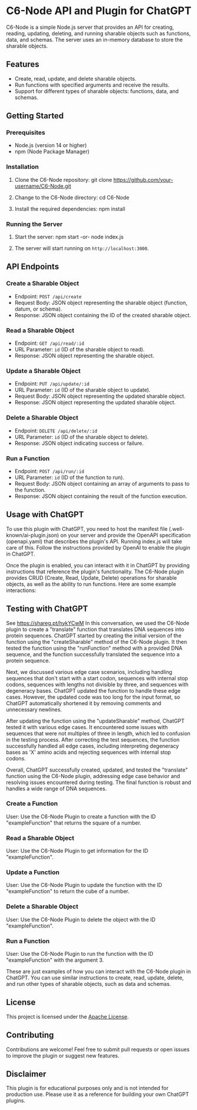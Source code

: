 # C6-Node API and Plugin for ChatGPT

C6-Node is a simple Node.js server that provides an API for creating, reading, updating, deleting, and running sharable objects such as functions, data, and schemas. The server uses an in-memory database to store the sharable objects.

## Features

- Create, read, update, and delete sharable objects.
- Run functions with specified arguments and receive the results.
- Support for different types of sharable objects: functions, data, and schemas.

## Getting Started

### Prerequisites

- Node.js (version 14 or higher)
- npm (Node Package Manager)

### Installation

1. Clone the C6-Node repository:
git clone https://github.com/your-username/C6-Node.git

2. Change to the C6-Node directory:
cd C6-Node

3. Install the required dependencies:
npm install

### Running the Server

1. Start the server:
npm start
-or-
node index.js

2. The server will start running on `http://localhost:3000`.

## API Endpoints

### Create a Sharable Object

- Endpoint: `POST /api/create`
- Request Body: JSON object representing the sharable object (function, datum, or schema).
- Response: JSON object containing the ID of the created sharable object.

### Read a Sharable Object

- Endpoint: `GET /api/read/:id`
- URL Parameter: `id` (ID of the sharable object to read).
- Response: JSON object representing the sharable object.

### Update a Sharable Object

- Endpoint: `PUT /api/update/:id`
- URL Parameter: `id` (ID of the sharable object to update).
- Request Body: JSON object representing the updated sharable object.
- Response: JSON object representing the updated sharable object.

### Delete a Sharable Object

- Endpoint: `DELETE /api/delete/:id`
- URL Parameter: `id` (ID of the sharable object to delete).
- Response: JSON object indicating success or failure.

### Run a Function

- Endpoint: `POST /api/run/:id`
- URL Parameter: `id` (ID of the function to run).
- Request Body: JSON object containing an array of arguments to pass to the function.
- Response: JSON object containing the result of the function execution.


## Usage with ChatGPT
To use this plugin with ChatGPT, you need to host the manifest file (.well-known/ai-plugin.json) on your server and provide the OpenAPI specification (openapi.yaml) that describes the plugin's API. Running index.js will take care of this. Follow the instructions provided by OpenAI to enable the plugin in ChatGPT.

Once the plugin is enabled, you can interact with it in ChatGPT by providing instructions that reference the plugin's functionality. The C6-Node plugin provides CRUD (Create, Read, Update, Delete) operations for sharable objects, as well as the ability to run functions. Here are some example interactions:

## Testing with ChatGPT
See https://shareg.pt/hykYCwM
In this conversation, we used the C6-Node plugin to create a "translate" function that translates DNA sequences into protein sequences. ChatGPT started by creating the initial version of the function using the "createSharable" method of the C6-Node plugin. It then tested the function using the "runFunction" method with a provided DNA sequence, and the function successfully translated the sequence into a protein sequence.

Next, we discussed various edge case scenarios, including handling sequences that don't start with a start codon, sequences with internal stop codons, sequences with lengths not divisible by three, and sequences with degeneracy bases. ChatGPT updated the function to handle these edge cases. However, the updated code was too long for the input format, so ChatGPT automatically shortened it by removing comments and unnecessary newlines.

After updating the function using the "updateSharable" method, ChatGPT tested it with various edge cases. It encountered some issues with sequences that were not multiples of three in length, which led to confusion in the testing process. After correcting the test sequences, the function successfully handled all edge cases, including interpreting degeneracy bases as 'X' amino acids and rejecting sequences with internal stop codons.

Overall, ChatGPT successfully created, updated, and tested the "translate" function using the C6-Node plugin, addressing edge case behavior and resolving issues encountered during testing. The final function is robust and handles a wide range of DNA sequences.

### Create a Function
User: Use the C6-Node Plugin to create a function with the ID "exampleFunction" that returns the square of a number.

### Read a Sharable Object
User: Use the C6-Node Plugin to get information for the ID "exampleFunction".

### Update a Function
User: Use the C6-Node Plugin to update the function with the ID "exampleFunction" to return the cube of a number.

### Delete a Sharable Object
User: Use the C6-Node Plugin to delete the object with the ID "exampleFunction".

### Run a Function
User: Use the C6-Node Plugin to run the function with the ID "exampleFunction" with the argument 3.

These are just examples of how you can interact with the C6-Node plugin in ChatGPT. You can use similar instructions to create, read, update, delete, and run other types of sharable objects, such as data and schemas.

## License

This project is licensed under the [Apache License](http://www.apache.org/licenses/).

## Contributing

Contributions are welcome! Feel free to submit pull requests or open issues to improve the plugin or suggest new features.

## Disclaimer

This plugin is for educational purposes only and is not intended for production use. Please use it as a reference for building your own ChatGPT plugins.
